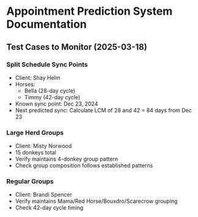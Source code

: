 # Appointment Prediction System Documentation

## Test Cases to Monitor (2025-03-18)

### Split Schedule Sync Points
- Client: Shay Helm
- Horses: 
  - Bella (28-day cycle)
  - Timmy (42-day cycle)
- Known sync point: Dec 23, 2024
- Next predicted sync: Calculate LCM of 28 and 42 = 84 days from Dec 23

### Large Herd Groups
- Client: Misty Norwood
- 15 donkeys total
- Verify maintains 4-donkey group pattern
- Check group composition follows established patterns

### Regular Groups
- Client: Brandi Spencer
- Verify maintains Mama/Red Horse/Bouxdro/Scarecrow grouping
- Check 42-day cycle timing
